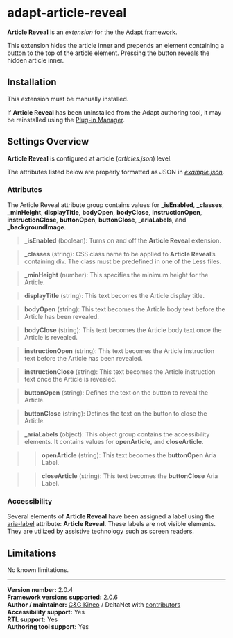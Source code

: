 # adapt-article-reveal

**Article Reveal** is an *extension* for the the [Adapt framework](https://github.com/adaptlearning/adapt_framework).   

This extension hides the article inner and prepends an element containing a button to the top of the article element. Pressing the button reveals the hidden article inner.  

## Installation

This extension must be manually installed.  

If **Article Reveal** has been uninstalled from the Adapt authoring tool, it may be reinstalled using the [Plug-in Manager](https://github.com/adaptlearning/adapt_authoring/wiki/Plugin-Manager).  

## Settings Overview

**Article Reveal** is configured at article (*articles.json*) level.  

The attributes listed below are properly formatted as JSON in [*example.json*](https://github.com/deltanet/adapt-article-reveal/blob/master/example.json).  

### Attributes

The Article Reveal attribute group contains values for **_isEnabled**, **_classes**, **_minHeight**, **displayTitle**, **bodyOpen**, **bodyClose**, **instructionOpen**, **instructionClose**, **buttonOpen**, **buttonClose**, **_ariaLabels**, and **_backgroundImage**.  

>**_isEnabled** (boolean):  Turns on and off the **Article Reveal** extension.  

>**_classes** (string): CSS class name to be applied to **Article Reveal**’s containing div. The class must be predefined in one of the Less files.  

>**_minHeight** (number): This specifies the minimum height for the Article.  

>**displayTitle** (string): This text becomes the Article display title.  

>**bodyOpen** (string): This text becomes the Article body text before the Article has been revealed.  

>**bodyClose** (string): This text becomes the Article body text once the Article is revealed.  

>**instructionOpen** (string): This text becomes the Article instruction text before the Article has been revealed.  

>**instructionClose** (string): This text becomes the Article instruction text once the Article is revealed.  

>**buttonOpen** (string): Defines the text on the button to reveal the Article.  

>**buttonClose** (string): Defines the text on the button to close the Article.  

>**_ariaLabels** (object): This object group contains the accessibility elements. It contains values for **openArticle**, and **closeArticle**.  

>>**openArticle** (string): This text becomes the **buttonOpen** Aria Label.  

>>**closeArticle** (string): This text becomes the **buttonClose** Aria Label.  

### Accessibility
Several elements of **Article Reveal** have been assigned a label using the [aria-label](https://github.com/adaptlearning/adapt_framework/wiki/Aria-Labels) attribute: **Article Reveal**. These labels are not visible elements. They are utilized by assistive technology such as screen readers.   

## Limitations

No known limitations.

----------------------------
**Version number:**  2.0.4   
**Framework versions supported:**  2.0.6    
**Author / maintainer:** [C&G Kineo](https://github.com/cgkineo/adapt-article-reveal) / DeltaNet with [contributors](https://github.com/deltanet/adapt-home/graphs/contributors)     
**Accessibility support:** Yes  
**RTL support:** Yes     
**Authoring tool support:** Yes
